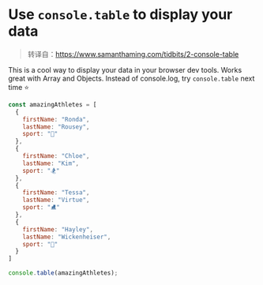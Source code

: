 # Use `console.table` to display your data

> 转译自：https://www.samanthaming.com/tidbits/2-console-table

This is a cool way to display your data in your browser dev tools. Works great with Array and Objects. Instead of console.log, try `console.table` next time ⭐️

```js
const amazingAthletes = [
  {
    firstName: "Ronda",
    lastName: "Rousey",
    sport: "🥊"
  },
  {
    firstName: "Chloe",
    lastName: "Kim",
    sport: "🏂"
  },
  {
    firstName: "Tessa",
    lastName: "Virtue",
    sport: "⛸"
  },
  {
    firstName: "Hayley",
    lastName: "Wickenheiser",
    sport: "🏒"
  }
]

console.table(amazingAthletes);
```